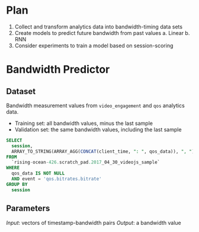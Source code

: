 # Plan
1. Collect and transform analytics data into bandwidth-timing data sets
2. Create models to predict future bandwidth from past values
  a. Linear
  b. RNN
3. Consider experiments to train a model based on session-scoring

# Bandwidth Predictor
## Dataset
Bandwidth measurement values from `video_engagement` and `qos` analytics data.

- Training set: all bandwidth values, minus the last sample
- Validation set: the same bandwidth values, including the last sample

```sql
SELECT
  session,
  ARRAY_TO_STRING(ARRAY_AGG(CONCAT(client_time, ": ", qos_data)), ", ") AS bitrate_samples
FROM
  `rising-ocean-426.scratch_pad.2017_04_30_videojs_sample`
WHERE
  qos_data IS NOT NULL
  AND event = 'qos.bitrates.bitrate'
GROUP BY
  session
```

## Parameters
_Input_: vectors of timestamp-bandwidth pairs
_Output_: a bandwidth value
